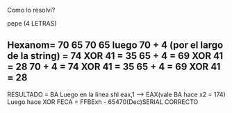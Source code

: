 Como lo resolvi?

pepe (4 LETRAS)

Hexanom= 70 65 70 65
luego 70 + 4 (por el largo de la string) = 74 XOR 41 = 35
65 + 4 = 69 XOR 41 = 28
70 + 4 = 74 XOR 41 = 35
65 + 4 = 69 XOR 41 = 28
--------------------------------
RESULTADO = BA
Luego en la linea shl eax,1 --> EAX(vale BA hace x2 = 174)
Luego hace XOR FECA = FFBExh - 65470(Dec)SERIAL CORRECTO 

